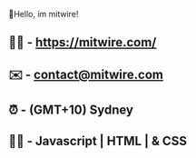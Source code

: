 👋Hello, im mitwire!

🧙‍♂️ - https://mitwire.com/ 
---------------------------------
✉️ - contact@mitwire.com
---------------------------------
⏰ - (GMT+10) Sydney
---------------------------------
🧑‍💻 - Javascript | HTML | & CSS
---------------------------------
